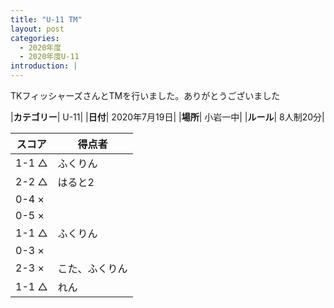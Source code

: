 ```yaml
---
title: "U-11 TM"
layout: post
categories:
  - 2020年度
  - 2020年度U-11
introduction: |
---
```


TKフィッシャーズさんとTMを行いました。ありがとうございました  

|**カテゴリー**| U-11|
|**日付**| 2020年7月19日|
|**場所**| 小岩一中|
|**ルール**| 8人制20分|

|スコア|得点者|
|---|----|
|1-1 △|ふくりん|
|2-2 △|はると2|
|0-4 ×||
|0-5 ×||
|1-1 △|ふくりん|
|0-3 ×||
|2-3 ×|こた、ふくりん|
|1-1 △|れん|




